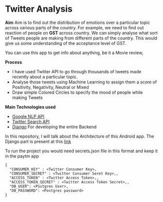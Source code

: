 # Twitter Analysis

**Aim**
Aim is to find out the distribution of emotions over a particular topic across various parts of the country. For example, we need to find out reaction of people on **GST** across country. We can simply analyse what sort of Tweets people are making from different parts of the country. This would give us some understanding of the acceptance level of GST.

You can use this app to get info about anything, be it a Movie review, 

**Process**
* I have used Twitter API to go through thousands of tweets made recently about a particular topic. 
* Analyse those tweets using Machine Learning to assign them a score of Positivity, Negativity,  Neutral or Mixed
* Draw simple Colored Circles to specify the mood of people while making Tweets

**Main Technologies used**

* [Google NLP API](https://cloud.google.com/natural-language/)
* [Twitter Search API](https://developer.twitter.com/en/docs/tweets/search/overview/basic-search) 
* [Django](https://www.djangoproject.com/) For developing the entire Backend

In this repository, I will talk about the Architecture of this Android app. The Django part is present at this [link](https://github.com/aasaandinesh/twitter-analysis)

To run the project you would need secrets.json file in this format and keep it in the paytm app
```
{
  "CONSUMER_KEY" : <Twitter Consumer Key>,
  "CONSUMER_SECRET" : <Twitter Consumer Seret Key>,,
  "ACCESS_TOKEN" : <Twitter Access Token>,,
  "ACCESS_TOKEN_SECRET" : <Twitter Access Token Secret>,,
  "DB_USER": <Postgres User>,
  "DB_PASSWORD": <Postgres password>
}
```
